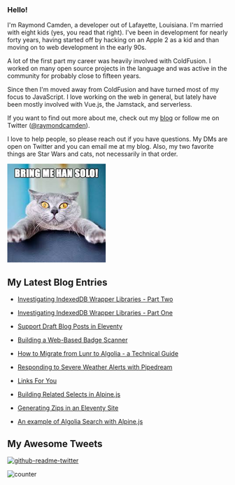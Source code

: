 ### Hello!

I'm Raymond Camden, a developer out of Lafayette, Louisiana. I'm married with eight kids (yes, you read that right). I've been in development for nearly forty years, having started off by hacking on an Apple 2 as a kid and than moving on to web development in the early 90s.

A lot of the first part my career was heavily involved with ColdFusion. I worked on many open source projects in the language and was active in the community for probably close to fifteen years. 

Since then I'm moved away from ColdFusion and have turned most of my focus to JavaScript. I love working on the web in general, but lately have been mostly involved with Vue.js, the Jamstack, and serverless. 

If you want to find out more about me, check out my [blog](https://www.raymondcamden.com) or follow me on Twitter ([@raymondcamden](https://twitter.com/raymondcamden)). 

I love to help people, so please reach out if you have questions. My DMs are open on Twitter and you can email me at my blog. Also, my two favorite things are Star Wars and cats, not necessarily in that order.

![Star Wars cat](https://raw.githubusercontent.com/cfjedimaster/cfjedimaster/master/cat.jpg)

<!-- RSS -->
## My Latest Blog Entries

* [Investigating IndexedDB Wrapper Libraries - Part Two](https://www.raymondcamden.com/2022/08/18/investigating-indexeddb-wrapper-libraries-part-two)

* [Investigating IndexedDB Wrapper Libraries - Part One](https://www.raymondcamden.com/2022/08/17/investigating-indexeddb-wrapper-libraries-part-one)

* [Support Draft Blog Posts in Eleventy](https://www.raymondcamden.com/2022/08/14/support-draft-blog-posts-in-eleventy)

* [Building a Web-Based Badge Scanner](https://www.raymondcamden.com/2022/08/11/building-a-web-based-badge-scanner)

* [How to Migrate from Lunr to Algolia - a Technical Guide](https://www.raymondcamden.com/2022/08/09/how-to-migrate-from-lunr-to-algolia-a-technical-guide)

* [Responding to Severe Weather Alerts with Pipedream](https://www.raymondcamden.com/2022/08/08/responding-to-severe-weather-alerts-with-pipedream)

* [Links For You](https://www.raymondcamden.com/2022/08/01/links-for-you)

* [Building Related Selects in Alpine.js](https://www.raymondcamden.com/2022/07/29/building-related-selects-in-alpinejs)

* [Generating Zips in an Eleventy Site](https://www.raymondcamden.com/2022/07/23/generating-zips-in-an-eleventy-site)

* [An example of Algolia Search with Alpine.js](https://www.raymondcamden.com/2022/07/19/an-example-of-algolia-search-with-alpinejs)

<!-- ENDRSS -->

## My Awesome Tweets 

[![github-readme-twitter](https://github-readme-twitter.gazf.vercel.app/api?id=raymondcamden&layout=wide)](https://github.com/gazf/github-readme-twitter)

![counter](https://enzy20r2pibx5pb.m.pipedream.net)
